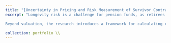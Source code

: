 ```yaml
---
title: "[Uncertainty in Pricing and Risk Measurement of Survivor Contracts](https://github.com/kenrickraymond/Longevity-Instrument-Pricing)"
excerpt: "Longevity risk is a challenge for pension funds, as retirees may live longer than expected, leading to financial pressures. Traditionally, reinsurance has been used to transfer this risk, but recently there has been growing interest in transferring longevity risk through the capital markets via standardised securities such as survivor swaps. These contracts offer an alternative method of risk transfer, but face challenges due to the infancy of the longevity market and a lack of consensus on the best models for estimating survival rates or applying risk-neutral transformations. This project addresses these issues by examining the valuation of survivor swaps using four survival models and eight premium principles.

Beyond valuation, the research introduces a framework for calculating risk metrics for survivor contracts. With increasing interest in longevity risk management products, financial institutions need to assess potential losses to ensure appropriate capital allocation in line with regulatory standards such as [Solvency II](https://ec.europa.eu/commission/presscorner/detail/el/MEMO_15_3120). [https://doi.org/10.3390/risks13020035](https://doi.org/10.3390/risks13020035)."

collection: portfolio \\
---
```

<!-- 
This is an item in your portfolio. It can be have images or nice text. If you name the file .md, it will be parsed as markdown. If you name the file .html, it will be parsed as HTML.  -->
